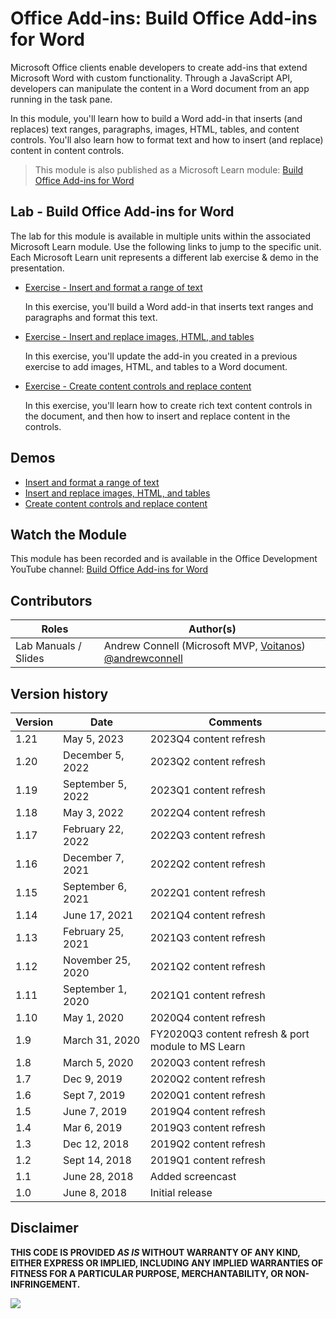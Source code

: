 # Office Add-ins: Build Office Add-ins for Word

Microsoft Office clients enable developers to create add-ins that extend Microsoft Word with custom functionality. Through a JavaScript API, developers can manipulate the content in a Word document from an app running in the task pane.

In this module, you'll learn how to build a Word add-in that inserts (and replaces) text ranges, paragraphs, images, HTML, tables, and content controls. You'll also learn how to format text and how to insert (and replace) content in content controls.

> This module is also published as a Microsoft Learn module: [Build Office Add-ins for Word](https://learn.microsoft.comtraining/modules)

## Lab - Build Office Add-ins for Word

The lab for this module is available in multiple units within the associated Microsoft Learn module. Use the following links to jump to the specific unit. Each Microsoft Learn unit represents a different lab exercise & demo in the presentation.

- [Exercise - Insert and format a range of text](https://learn.microsoft.comtraining/modules/3-exercise-text-formatting)

  In this exercise, you'll build a Word add-in that inserts text ranges and paragraphs and format this text.

- [Exercise - Insert and replace images, HTML, and tables](https://learn.microsoft.comtraining/modules/5-exercise-images-tables)

  In this exercise, you'll update the add-in you created in a previous exercise to add images, HTML, and tables to a Word document.

- [Exercise - Create content controls and replace content](https://learn.microsoft.comtraining/modules/7-exercise-content-controls)

  In this exercise, you'll learn how to create rich text content controls in the document, and then how to insert and replace content in the controls.

## Demos

- [Insert and format a range of text](./Demos/01%20Text%20and%20Formatting)
- [Insert and replace images, HTML, and tables](./Demos/02%20Images%20HTML%20and%20Tables)
- [Create content controls and replace content](./Demos/03%20Content%20Controls)

## Watch the Module

This module has been recorded and is available in the Office Development YouTube channel: [Build Office Add-ins for Word](https://youtu.be/p8kVfT7roic)

## Contributors

| Roles                | Author(s)                                                                                                      |
| -------------------- | -------------------------------------------------------------------------------------------------------------- |
| Lab Manuals / Slides | Andrew Connell (Microsoft MVP, [Voitanos](//github.com/voitanos)) [@andrewconnell](//github.com/andrewconnell) |

## Version history

| Version | Date              | Comments                                           |
| ------- | ----------------- | -------------------------------------------------- |
| 1.21    | May 5, 2023       | 2023Q4 content refresh                             |
| 1.20    | December 5, 2022  | 2023Q2 content refresh                             |
| 1.19    | September 5, 2022 | 2023Q1 content refresh                             |
| 1.18    | May 3, 2022       | 2022Q4 content refresh                             |
| 1.17    | February 22, 2022 | 2022Q3 content refresh                             |
| 1.16    | December 7, 2021  | 2022Q2 content refresh                             |
| 1.15    | September 6, 2021 | 2022Q1 content refresh                             |
| 1.14    | June 17, 2021     | 2021Q4 content refresh                             |
| 1.13    | February 25, 2021 | 2021Q3 content refresh                             |
| 1.12    | November 25, 2020 | 2021Q2 content refresh                             |
| 1.11    | September 1, 2020 | 2021Q1 content refresh                             |
| 1.10    | May 1, 2020       | 2020Q4 content refresh                             |
| 1.9     | March 31, 2020    | FY2020Q3 content refresh & port module to MS Learn |
| 1.8     | March 5, 2020     | 2020Q3 content refresh                             |
| 1.7     | Dec 9, 2019       | 2020Q2 content refresh                             |
| 1.6     | Sept 7, 2019      | 2020Q1 content refresh                             |
| 1.5     | June 7, 2019      | 2019Q4 content refresh                             |
| 1.4     | Mar 6, 2019       | 2019Q3 content refresh                             |
| 1.3     | Dec 12, 2018      | 2019Q2 content refresh                             |
| 1.2     | Sept 14, 2018     | 2019Q1 content refresh                             |
| 1.1     | June 28, 2018     | Added screencast                                   |
| 1.0     | June 8, 2018      | Initial release                                    |

## Disclaimer

**THIS CODE IS PROVIDED _AS IS_ WITHOUT WARRANTY OF ANY KIND, EITHER EXPRESS OR IMPLIED, INCLUDING ANY IMPLIED WARRANTIES OF FITNESS FOR A PARTICULAR PURPOSE, MERCHANTABILITY, OR NON-INFRINGEMENT.**

<img src="https://telemetry.sharepointpnp.com/TrainingContent/OfficeAddin/01-building-add-ins-for-microsoft-word" />
